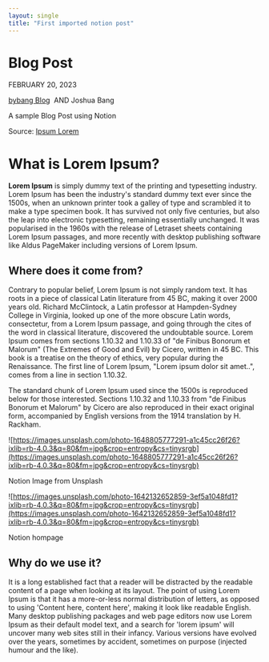```yaml
---
layout: single
title: "First imported notion post"
---
```


# Blog Post

FEBRUARY 20, 2023

[bybang Blog](http://bybang.github.io)  AND Joshua Bang

A sample Blog Post using Notion

Source: [Ipsum Lorem](https://www.lipsum.com/)

# What is Lorem Ipsum?

**Lorem Ipsum** is simply dummy text of the printing and typesetting industry. Lorem Ipsum has been the industry's standard dummy text ever since the 1500s, when an unknown printer took a galley of type and scrambled it to make a type specimen book. It has survived not only five centuries, but also the leap into electronic typesetting, remaining essentially unchanged. It was popularised in the 1960s with the release of Letraset sheets containing Lorem Ipsum passages, and more recently with desktop publishing software like Aldus PageMaker including versions of Lorem Ipsum.

## Where does it come from?

Contrary to popular belief, Lorem Ipsum is not simply random text. It has roots in a piece of classical Latin literature from 45 BC, making it over 2000 years old. Richard McClintock, a Latin professor at Hampden-Sydney College in Virginia, looked up one of the more obscure Latin words, consectetur, from a Lorem Ipsum passage, and going through the cites of the word in classical literature, discovered the undoubtable source. Lorem Ipsum comes from sections 1.10.32 and 1.10.33 of "de Finibus Bonorum et Malorum" (The Extremes of Good and Evil) by Cicero, written in 45 BC. This book is a treatise on the theory of ethics, very popular during the Renaissance. The first line of Lorem Ipsum, "Lorem ipsum dolor sit amet..", comes from a line in section 1.10.32.

The standard chunk of Lorem Ipsum used since the 1500s is reproduced below for those interested. Sections 1.10.32 and 1.10.33 from "de Finibus Bonorum et Malorum" by Cicero are also reproduced in their exact original form, accompanied by English versions from the 1914 translation by H. Rackham.

![https://images.unsplash.com/photo-1648805777291-a1c45cc26f26?ixlib=rb-4.0.3&q=80&fm=jpg&crop=entropy&cs=tinysrgb](https://images.unsplash.com/photo-1648805777291-a1c45cc26f26?ixlib=rb-4.0.3&q=80&fm=jpg&crop=entropy&cs=tinysrgb)

Notion Image from Unsplash

![https://images.unsplash.com/photo-1642132652859-3ef5a1048fd1?ixlib=rb-4.0.3&q=80&fm=jpg&crop=entropy&cs=tinysrgb](https://images.unsplash.com/photo-1642132652859-3ef5a1048fd1?ixlib=rb-4.0.3&q=80&fm=jpg&crop=entropy&cs=tinysrgb)

Notion hompage

## Why do we use it?

It is a long established fact that a reader will be distracted by the readable content of a page when looking at its layout. The point of using Lorem Ipsum is that it has a more-or-less normal distribution of letters, as opposed to using 'Content here, content here', making it look like readable English. Many desktop publishing packages and web page editors now use Lorem Ipsum as their default model text, and a search for 'lorem ipsum' will uncover many web sites still in their infancy. Various versions have evolved over the years, sometimes by accident, sometimes on purpose (injected humour and the like).
